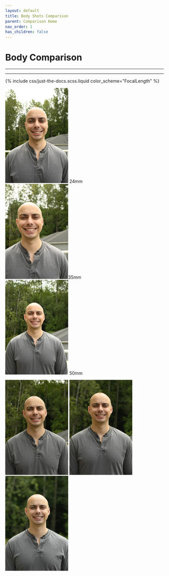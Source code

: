 ```yaml
---
layout: default
title: Body Shots Comparison
parent: Comparison Home
nav_order: 1
has_children: false
---
```


# Body Comparison

---
---
{% include css/just-the-docs.scss.liquid color_scheme="FocalLength" %}

<div><img src="/images/Body/24mm.JPG" width="200"> 24mm</div> <div><img src="/images/Body/35mm.JPG" width="200">35mm</div>  <div><img src="/images/Body/50mm.JPG" width="200"> 50mm</div>


<img src="/images/Body/58mm-prime.JPG" width="200"> <img src="/images/Body/85mm-prime.JPG" width="200"> <img src="/images/Body/105mm-prime.JPG" width="200"> 